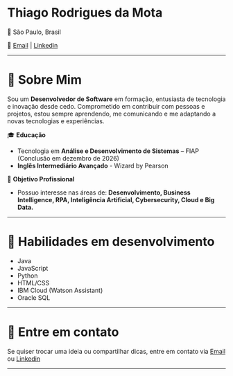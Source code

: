 # **Thiago Rodrigues da Mota**

📍 São Paulo, Brasil

📧 [Email](mailto:thiago_mota123@hotmail.com) | [Linkedin](https://www.linkedin.com/in/thiagomoota/)

---

 # 📌 **Sobre Mim**
 
Sou um **Desenvolvedor de Software** em formação, entusiasta de tecnologia e inovação desde cedo. Comprometido em contribuir com pessoas e projetos, estou sempre aprendendo, me comunicando e me adaptando a novas tecnologias e experiências.

🎓 **Educação**

- Tecnologia em **Análise e Desenvolvimento de Sistemas** – FIAP (Conclusão em dezembro de 2026)
- **Inglês Intermediário Avançado** - Wizard by Pearson

💼 **Objetivo Profissional**

- Possuo interesse nas áreas de: **Desenvolvimento, Business Intelligence, RPA, Inteligência Artificial, Cybersecurity, Cloud e Big Data.**

---

# 🚀 **Habilidades em desenvolvimento**

- Java
- JavaScript
- Python
- HTML/CSS
- IBM Cloud (Watson Assistant)
- Oracle SQL
  
---

# 💬 Entre em contato

Se quiser trocar uma ideia ou compartilhar dicas, entre em contato via [Email](mailto:thiago_mota123@hotmail.com) ou [Linkedin](https://www.linkedin.com/in/thiagomoota/)

---

